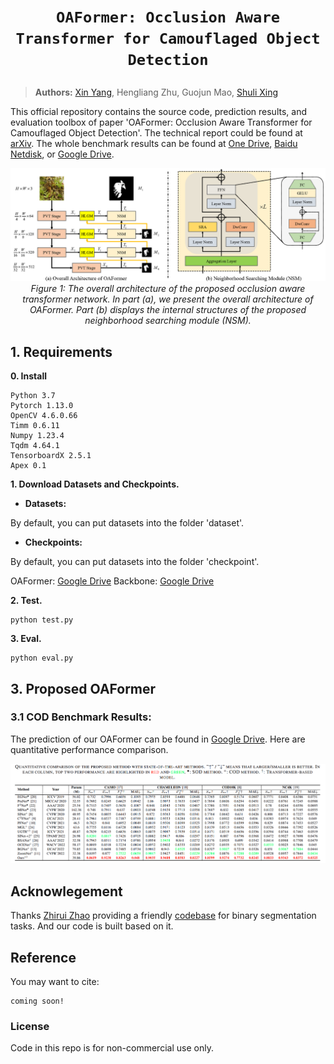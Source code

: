 # <p align=center>`OAFormer: Occlusion Aware Transformer for Camouflaged Object Detection`</p>

> **Authors:**
> [Xin Yang](https://github.com/xinyang920),
> Hengliang Zhu,
> Guojun Mao,
> [Shuli Xing](https://github.com/xingshulicc)



This official repository contains the source code, prediction results, and evaluation toolbox of paper 'OAFormer: Occlusion Aware Transformer for Camouflaged Object Detection'. The technical report could be found at [arXiv](https://arxiv.org/abs/). 
The whole benchmark results can be found at [One Drive](), [Baidu Netdisk](), or [Google Drive]().



<p align="center">
    <img src="figs/net.png" width="800"  width="1500"/> <br />
    <em> 
    Figure 1: The overall architecture of the proposed occlusion aware transformer network. In part (a), we present the overall architecture of OAFormer. Part (b) displays the internal structures of the proposed neighborhood searching module (NSM).
    </em>
</p>


## 1. Requirements

**0. Install**

```
Python 3.7
Pytorch 1.13.0
OpenCV 4.6.0.66
Timm 0.6.11
Numpy 1.23.4
Tqdm 4.64.1
TensorboardX 2.5.1
Apex 0.1
```


**1. Download Datasets and Checkpoints.**

- **Datasets:** 

By default, you can put datasets into the folder 'dataset'.

- **Checkpoints:** 

By default, you can put datasets into the folder 'checkpoint'.

OAFormer: [Google Drive]()
Backbone: [Google Drive]()

**2. Test.**
```
python test.py
```

**3. Eval.**
```
python eval.py
```


## 3. Proposed OAFormer

### 3.1 COD Benchmark Results:

The prediction of our OAFormer can be found in [Google Drive](). Here are quantitative performance comparison.

<p align="center">
    <img src="figs/Performance.png" width="700"  width="1200"/> <br />
    <em> 
    </em>

</p>



## Acknowlegement
Thanks [Zhirui Zhao](https://github.com/zhaozhirui) providing a friendly [codebase](https://github.com/zhaozhirui/CTDNet) for binary segmentation tasks. And our code is built based on it. 



## Reference
You may want to cite:
```
coming soon!
```

### License

Code in this repo is for non-commercial use only.






